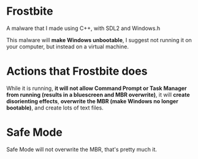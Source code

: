 # Frostbite
A malware that I made using C++, with SDL2 and Windows.h

This malware will **make Windows unbootable**, I suggest not running it on your computer, but instead on a virtual machine.

# Actions that Frostbite does
While it is running, **it will not allow Command Prompt or Task Manager from running (results in a bluescreen and MBR overwrite)**, it will **create disorienting effects**, **overwrite the  MBR (make Windows no longer bootable)**, and create lots of text files.

# Safe Mode
Safe Mode will not overwrite the MBR, that's pretty much it.
